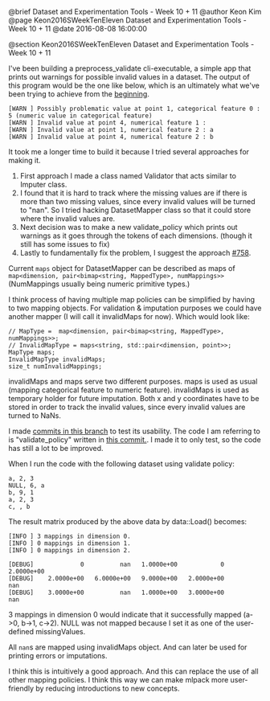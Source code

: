 @brief Dataset and Experimentation Tools - Week 10 + 11
@author Keon Kim
@page Keon2016SWeekTenEleven Dataset and Experimentation Tools - Week 10 + 11
@date 2016-08-08 16:00:00

@section Keon2016SWeekTenEleven Dataset and Experimentation Tools - Week 10 + 11

I've been building a preprocess_validate cli-executable,
a simple app that prints out warnings for possible invalid values in a dataset.
The output of this program would be the one like below, which is an ultimately
what we've been trying to achieve from the
[beginning](https://github.com/mlpack/mlpack/wiki/SummerOfCodeIdeas#dataset-and-experimentation-tools).

```
[WARN ] Possibly problematic value at point 1, categorical feature 0 :
5 (numeric value in categorical feature)
[WARN ] Invalid value at point 4, numerical feature 1 : 
[WARN ] Invalid value at point 1, numerical feature 2 : a
[WARN ] Invalid value at point 4, numerical feature 2 : b
```

It took me a longer time to build it because I tried several approaches for
making it.

1) First approach I made a class named Validator that acts similar to
   Imputer class.
2) I found that it is hard to track where the missing values are if there is
   more than two missing values, since every invalid values will be turned
   to "nan". So I tried hacking DatasetMapper class so that it could store
   where the invalid values are.
3) Next decision was to make a new validate_policy which prints out warnings
   as it goes through the tokens of each dimensions.
   (though it still has some issues to fix)
4) Lastly to fundamentally fix the problem, I suggest the approach
   [#758](https://github.com/mlpack/mlpack/issues/758).

Current `maps` object for DatasetMapper can be described as maps of
`map<dimension, pair<bimap<string, MappedType>, numMappings>>`
(NumMappings usually being numeric primitive types.)

I think process of having multiple map policies can be simplified by having
to two mapping objects. For validation & imputation purposes we could have
another mapper (I will call it invalidMaps for now). Which would look like:

```
// MapType =  map<dimension, pair<bimap<string, MappedType>, numMappings>>;
// InvalidMapType = maps<string, std::pair<dimension, point>>;
MapType maps;
InvalidMapType invalidMaps;
size_t numInvalidMappings;
```

invalidMaps and maps serve two different purposes.
maps is used as usual (mapping categorical feature to numeric feature).
invalidMaps is used as temporary holder for future imputation. Both x and y
coordinates have to be stored in order to track the invalid values, since
every invalid values are turned to NaNs.


I made [commits in this branch](https://github.com/keonkim/mlpack/commits/check)
to test its usability.
The code I am referring to is "validate_policy" written in
[this commit.](https://github.com/keonkim/mlpack/commit/2814bb578f1c7953042c585f6a50d58edebe08f2).
I made it to only test, so the code has still a lot to be improved.

When I run the code with the following dataset using validate policy:

```
a, 2, 3
NULL, 6, a
b, 9, 1
a, 2, 3
c, , b
```

The result matrix produced by the above data by data::Load() becomes:

```
[INFO ] 3 mappings in dimension 0.
[INFO ] 0 mappings in dimension 1.
[INFO ] 0 mappings in dimension 2.

[DEBUG]             0          nan   1.0000e+00            0   2.0000e+00
[DEBUG]    2.0000e+00   6.0000e+00   9.0000e+00   2.0000e+00          nan
[DEBUG]    3.0000e+00          nan   1.0000e+00   3.0000e+00          nan
```

3 mappings in dimension 0 would indicate that
it successfully mapped (a->0, b->1, c->2).
NULL was not mapped because I set it as one of the user-defined missingValues.

All `nan`s are mapped using invalidMaps object. And can later be used for
printing errors or imputations.

I think this is intuitively a good approach.
And this can replace the use of all other mapping policies.
I think this way we can make mlpack more user-friendly by reducing
introductions to new concepts.